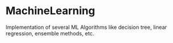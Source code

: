 # MachineLearning
Implementation of several ML Algorithms like decision tree, linear regression, ensemble methods, etc.
